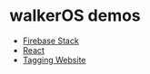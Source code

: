 # walkerOS demos

- [Firebase Stack](./stacks/firebase/)
- [React](./react/)
- [Tagging Website](./tagging/)
